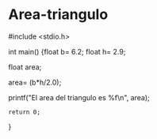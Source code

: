 # Area-triangulo
#include <stdio.h>

int main()
{float b= 6.2;
float h= 2.9;


float area;

area= (b*h/2.0);

   
printf("El area del triangulo es %f\n", area);

    return 0;
}




